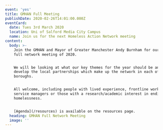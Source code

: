 ```yaml
---
event: 'yes'
title: GMHAN Full Meeting
publishDate: 2020-02-26T14:01:00.000Z
eventCard:
  date: Tues 3rd March 2020
  location: Uni of Salford Media City Campus
  name: Join us for the next Homeless Action Network meeting
content:
  body: >-
    Join the GMHAN and Mayor of Greater Manchester Andy Burnham for our first
    full network meeting of 2020.


    We will be looking at what our key themes for the year should be and how to
    develop the local partnerships which make up the network in each of the 10
    boroughs.


    All welcome, including people with lived experience, frontline workers,
    service managers or those with a research/academic interest in ending
    homelessness.


    [Agenda](/resources) is available on the resources page.
  heading: GMHAN Full Network Meeting
  image: ''
---
```


